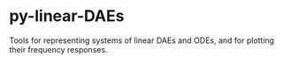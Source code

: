 # py-linear-DAEs
Tools for representing systems of linear DAEs and ODEs, and for plotting their frequency responses.
